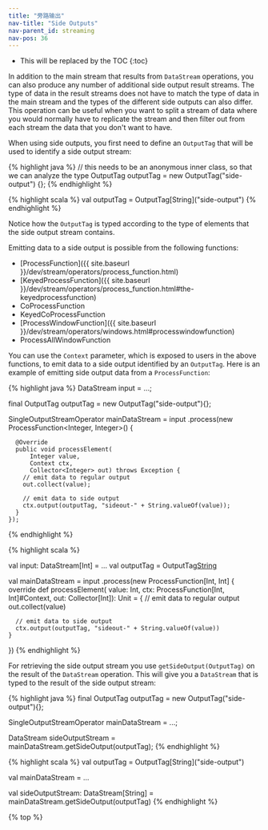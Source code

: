 ```yaml
---
title: "旁路输出"
nav-title: "Side Outputs"
nav-parent_id: streaming
nav-pos: 36
---
```

<!--
Licensed to the Apache Software Foundation (ASF) under one
or more contributor license agreements.  See the NOTICE file
distributed with this work for additional information
regarding copyright ownership.  The ASF licenses this file
to you under the Apache License, Version 2.0 (the
"License"); you may not use this file except in compliance
with the License.  You may obtain a copy of the License at

  http://www.apache.org/licenses/LICENSE-2.0

Unless required by applicable law or agreed to in writing,
software distributed under the License is distributed on an
"AS IS" BASIS, WITHOUT WARRANTIES OR CONDITIONS OF ANY
KIND, either express or implied.  See the License for the
specific language governing permissions and limitations
under the License.
-->

* This will be replaced by the TOC
{:toc}

In addition to the main stream that results from `DataStream` operations, you can also produce any
number of additional side output result streams. The type of data in the result streams does not
have to match the type of data in the main stream and the types of the different side outputs can
also differ. This operation can be useful when you want to split a stream of data where you would
normally have to replicate the stream and then filter out from each stream the data that you don't
want to have.

When using side outputs, you first need to define an `OutputTag` that will be used to identify a
side output stream:

<div class="codetabs" markdown="1">
<div data-lang="java" markdown="1">

{% highlight java %}
// this needs to be an anonymous inner class, so that we can analyze the type
OutputTag<String> outputTag = new OutputTag<String>("side-output") {};
{% endhighlight %}
</div>

<div data-lang="scala" markdown="1">
{% highlight scala %}
val outputTag = OutputTag[String]("side-output")
{% endhighlight %}
</div>
</div>

Notice how the `OutputTag` is typed according to the type of elements that the side output stream
contains.

Emitting data to a side output is possible from the following functions:

- [ProcessFunction]({{ site.baseurl }}/dev/stream/operators/process_function.html)
- [KeyedProcessFunction]({{ site.baseurl }}/dev/stream/operators/process_function.html#the-keyedprocessfunction)
- CoProcessFunction
- KeyedCoProcessFunction
- [ProcessWindowFunction]({{ site.baseurl }}/dev/stream/operators/windows.html#processwindowfunction)
- ProcessAllWindowFunction

You can use the `Context` parameter, which is exposed to users in the above functions, to emit
data to a side output identified by an `OutputTag`. Here is an example of emitting side output
data from a `ProcessFunction`:

<div class="codetabs" markdown="1">
<div data-lang="java" markdown="1">

{% highlight java %}
DataStream<Integer> input = ...;

final OutputTag<String> outputTag = new OutputTag<String>("side-output"){};

SingleOutputStreamOperator<Integer> mainDataStream = input
  .process(new ProcessFunction<Integer, Integer>() {

      @Override
      public void processElement(
          Integer value,
          Context ctx,
          Collector<Integer> out) throws Exception {
        // emit data to regular output
        out.collect(value);

        // emit data to side output
        ctx.output(outputTag, "sideout-" + String.valueOf(value));
      }
    });
{% endhighlight %}

</div>

<div data-lang="scala" markdown="1">
{% highlight scala %}

val input: DataStream[Int] = ...
val outputTag = OutputTag[String]("side-output")

val mainDataStream = input
  .process(new ProcessFunction[Int, Int] {
    override def processElement(
        value: Int,
        ctx: ProcessFunction[Int, Int]#Context,
        out: Collector[Int]): Unit = {
      // emit data to regular output
      out.collect(value)

      // emit data to side output
      ctx.output(outputTag, "sideout-" + String.valueOf(value))
    }
  })
{% endhighlight %}
</div>
</div>

For retrieving the side output stream you use `getSideOutput(OutputTag)`
on the result of the `DataStream` operation. This will give you a `DataStream` that is typed
to the result of the side output stream:

<div class="codetabs" markdown="1">
<div data-lang="java" markdown="1">

{% highlight java %}
final OutputTag<String> outputTag = new OutputTag<String>("side-output"){};

SingleOutputStreamOperator<Integer> mainDataStream = ...;

DataStream<String> sideOutputStream = mainDataStream.getSideOutput(outputTag);
{% endhighlight %}

</div>

<div data-lang="scala" markdown="1">
{% highlight scala %}
val outputTag = OutputTag[String]("side-output")

val mainDataStream = ...

val sideOutputStream: DataStream[String] = mainDataStream.getSideOutput(outputTag)
{% endhighlight %}
</div>
</div>

{% top %}
